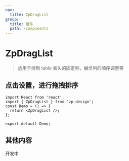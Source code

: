 ```yaml
---
nav:
  title: ZpDragList
group:
  title: 组件
  path: /components
---
```


# ZpDragList

> 适用于控制 table 表头的固定列，展示列的顺序调整等

## 点击设置，进行拖拽排序

```tsx
import React from 'react';
import { ZpDragList } from 'zp-design';
const Demo = () => {
  return <ZpDragList />;
};

export default Demo;
```

## 其他内容

开发中
